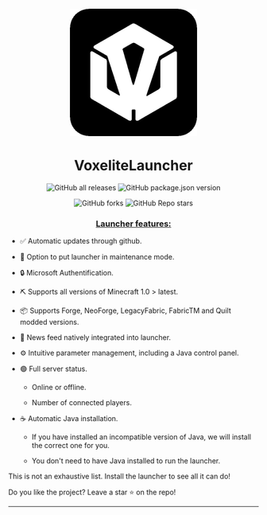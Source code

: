 <p align="center"><img src="../src/assets/images/icon.png" alt="icon-launcher"></p>

<h1 align="center">VoxeliteLauncher</h1>

[<p align="center">]()
![GitHub all releases](https://img.shields.io/github/downloads/ImSanty/VoxeliteLauncher/total?style=for-the-badge)
![GitHub package.json version](https://img.shields.io/github/blob/dev/package-json/v/ImSanty/VoxeliteLauncher?style=for-the-badge)
[<p align="center">]()
![GitHub forks](https://img.shields.io/github/forks/ImSanty/VoxeliteLauncher?style=for-the-badge)
![GitHub Repo stars](https://img.shields.io/github/stars/ImSanty/VoxeliteLauncher?style=for-the-badge)


### **<ins><p align="center">Launcher features:</p>**

- ✅ Automatic updates through github.

- 🔴 Option to put launcher in maintenance mode.

- 🔒 Microsoft Authentification.

- ⛏️ Supports all versions of Minecraft 1.0 > latest.

- 📦 Supports Forge, NeoForge, LegacyFabric, FabricTM and Quilt modded versions.

- 📰 News feed natively integrated into launcher.

- ⚙️ Intuitive parameter management, including a Java control panel.

- 🟢 Full server status.

    - Online or offline.
    
    - Number of connected players.

- ☕ Automatic Java installation.

    - If you have installed an incompatible version of Java, we will install the correct one for you.
    
    - You don't need to have Java installed to run the launcher.

This is not an exhaustive list. Install the launcher to see all it can do!

Do you like the project? Leave a star ⭐ on the repo!

---
